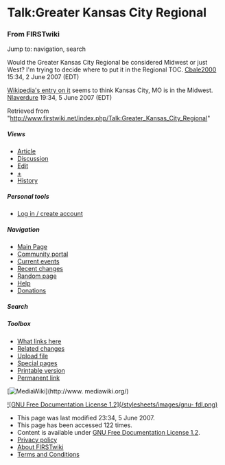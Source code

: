 # Talk:Greater Kansas City Regional

### From FIRSTwiki

Jump to: navigation, search

Would the Greater Kansas City Regional be considered Midwest or just West? I'm
trying to decide where to put it in the Regional TOC.
[Cbale2000](/index.php/User:Cbale2000 "User:Cbale2000" ) 15:34, 2 June 2007
(EDT)

[Wikipedia's entry on
it](http://www.wikipedia.org/wiki/Kansas_City%2C_Missouri
"wikipedia:Kansas_City,_Missouri" ) seems to think Kansas City, MO is in the
Midwest. [Nlaverdure](/index.php/User:Nlaverdure "User:Nlaverdure" ) 19:34, 5
June 2007 (EDT)

Retrieved from
"<http://www.firstwiki.net/index.php/Talk:Greater_Kansas_City_Regional>"

##### Views

  * [Article](/index.php/Greater_Kansas_City_Regional)
  * [Discussion](/index.php/Talk:Greater_Kansas_City_Regional)
  * [Edit](/index.php?title=Talk:Greater_Kansas_City_Regional&action=edit)
  * [+](/index.php?title=Talk:Greater_Kansas_City_Regional&action=edit&section=new)
  * [History](/index.php?title=Talk:Greater_Kansas_City_Regional&action=history)

##### Personal tools

  * [Log in / create account](/index.php?title=Special:Userlogin&returnto=Talk:Greater_Kansas_City_Regional)

[](/index.php/Main_Page "Main Page" )

##### Navigation

  * [Main Page](/index.php/Main_Page)
  * [Community portal](/index.php/FIRSTwiki:Community_portal)
  * [Current events](/index.php/Current_events)
  * [Recent changes](/index.php/Special:Recentchanges)
  * [Random page](/index.php/Special:Random)
  * [Help](/index.php/Help:Contents)
  * [Donations](/index.php/FIRSTwiki:Site_support)

##### Search



##### Toolbox

  * [What links here](/index.php/Special:Whatlinkshere/Talk:Greater_Kansas_City_Regional)
  * [Related changes](/index.php/Special:Recentchangeslinked/Talk:Greater_Kansas_City_Regional)
  * [Upload file](/index.php/Special:Upload)
  * [Special pages](/index.php/Special:Specialpages)
  * [Printable version](/index.php?title=Talk:Greater_Kansas_City_Regional&printable=yes)
  * [Permanent link](/index.php?title=Talk:Greater_Kansas_City_Regional&oldid=61098)

[![MediaWiki](/skins/common/images/poweredby_mediawiki_88x31.png)](http://www.
mediawiki.org/)

[![GNU Free Documentation License 1.2](/stylesheets/images/gnu-
fdl.png)](http://www.gnu.org/copyleft/fdl.html)

  * This page was last modified 23:34, 5 June 2007.
  * This page has been accessed 122 times.
  * Content is available under [GNU Free Documentation License 1.2](http://www.gnu.org/copyleft/fdl.html "http://www.gnu.org/copyleft/fdl.html" ).
  * [Privacy policy](/index.php/FIRSTwiki:Privacy_policy "FIRSTwiki:Privacy policy" )
  * [About FIRSTwiki](/index.php/FIRSTwiki:About "FIRSTwiki:About" )
  * [Terms and Conditions](/index.php/FIRSTwiki:Terms_and_conditions "FIRSTwiki:Terms and conditions" )

